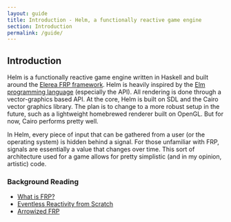 ```yaml
---
layout: guide
title: Introduction - Helm, a functionally reactive game engine
section: Introduction
permalink: /guide/
---
```


## Introduction

Helm is a functionally reactive game engine written in Haskell and built around
the [Elerea FRP framework](https://github.com/cobbpg/elerea). Helm is
heavily inspired by the [Elm programming language](http://elm-lang.org) (especially the API).
All rendering is done through a vector-graphics based API. At the core, Helm is
built on SDL and the Cairo vector graphics library. The plan is to change to a more
robust setup in the future, such as a lightweight homebrewed renderer built on OpenGL.
But for now, Cairo performs pretty well.

In Helm, every piece of input that can be gathered from a user (or the operating system)
is hidden behind a signal. For those unfamiliar with FRP, signals are essentially
a value that changes over time. This sort of architecture used for a game allows for pretty
simplistic (and in my opinion, artistic) code.

### Background Reading

* [What is FRP?](http://elm-lang.org/learn/What-is-FRP.elm)
* [Eventless Reactivity from Scratch](http://sgate.emt.bme.hu/documents/patai/publications/PataiIFL2009Draft.pdf)
* [Arrowized FRP](http://haskell.cs.yale.edu/wp-content/uploads/2011/02/workshop-02.pdf)
